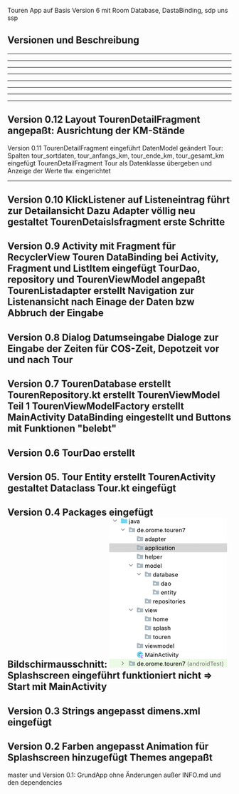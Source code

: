 Touren App auf Basis Version 6 mit Room Database, DastaBinding, sdp uns ssp

Versionen und Beschreibung
---------------------------------------------------------------------------------------

---------------------------------------------------------------------------------------

---------------------------------------------------------------------------------------

---------------------------------------------------------------------------------------

---------------------------------------------------------------------------------------

---------------------------------------------------------------------------------------

---------------------------------------------------------------------------------------

---------------------------------------------------------------------------------------

---------------------------------------------------------------------------------------
Version 0.12
    Layout TourenDetailFragment angepaßt: Ausrichtung der KM-Stände
---------------------------------------------------------------------------------------
Version 0.11
    TourenDetailFragment eingeführt
    DatenModel geändert
    Tour: Spalten tour_sortdaten, tour_anfangs_km, tour_ende_km, tour_gesamt_km
            eingefügt
    TourenDetailFragment Tour als Datenklasse übergeben und Anzeige der Werte tlw. 
    eingerichtet
    
---------------------------------------------------------------------------------------
Version 0.10
    KlickListener auf Listeneintrag führt zur Detailansicht
    Dazu Adapter völlig neu gestaltet
    TourenDetaislsfragment erste Schritte
---------------------------------------------------------------------------------------
Version 0.9
    Activity mit Fragment für RecyclerView Touren
    DataBinding bei Activity, Fragment und ListItem eingefügt
    TourDao, repository und TourenViewModel angepaßt
    TourenListadapter erstellt
    Navigation zur Listenansicht nach Einage der Daten bzw Abbruch der Eingabe
---------------------------------------------------------------------------------------
Version 0.8
    Dialog Datumseingabe
    Dialoge zur Eingabe der Zeiten für COS-Zeit, Depotzeit vor und nach Tour
---------------------------------------------------------------------------------------
Version 0.7
    TourenDatabase erstellt
    TourenRepository.kt erstellt
    TourenViewModel Teil 1
    TourenViewModelFactory erstellt
    MainActivity DataBinding eingestellt und Buttons mit Funktionen "belebt"
---------------------------------------------------------------------------------------
Version 0.6 
    TourDao erstellt
---------------------------------------------------------------------------------------
Version 05. Tour Entity erstellt
TourenActivity gestaltet
Dataclass Tour.kt eingefügt
---------------------------------------------------------------------------------------
Version 0.4
    Packages eingefügt
    Bildschirmausschnitt:
    ![img.png](img.png)
    Splashscreen eingeführt funktioniert nicht
    => Start mit MainActivity
---------------------------------------------------------------------------------------
Version 0.3
    Strings angepasst
    dimens.xml eingefügt
---------------------------------------------------------------------------------------
Version 0.2
    Farben angepasst
    Animation für Splashscreen hinzugefügt
    Themes angepaßt
---------------------------------------------------------------------------------------
master und Version 0.1:
    GrundApp ohne Änderungen außer 
    INFO.md und den dependencies